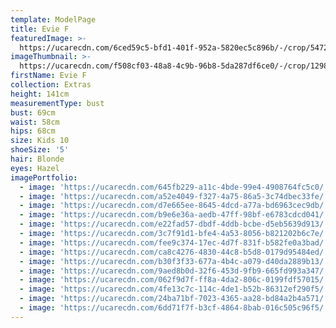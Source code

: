 ```yaml
---
template: ModelPage
title: Evie F
featuredImage: >-
  https://ucarecdn.com/6ced59c5-bfd1-401f-952a-5820ec5c896b/-/crop/5472x3005/0,0/-/preview/
imageThumbnail: >-
  https://ucarecdn.com/f508cf03-48a8-4c9b-96b8-5da287df6ce0/-/crop/1298x1901/162,0/-/preview/
firstName: Evie F
collection: Extras
height: 141cm
measurementType: bust
bust: 69cm
waist: 58cm
hips: 68cm
size: Kids 10
shoeSize: '5'
hair: Blonde
eyes: Hazel
imagePortfolio:
  - image: 'https://ucarecdn.com/645fb229-a11c-4bde-99e4-4908764fc5c0/'
  - image: 'https://ucarecdn.com/a52e4049-f327-4a75-86a5-3c74dbec33fe/'
  - image: 'https://ucarecdn.com/d7e665ee-8645-4dcd-a77a-bd6963cec9db/'
  - image: 'https://ucarecdn.com/b9e6e36a-aedb-47ff-98bf-e6783cdcd041/'
  - image: 'https://ucarecdn.com/e22fad57-dbdf-4ddb-bcbe-d5eb5639d913/'
  - image: 'https://ucarecdn.com/3c7f91d1-bfe4-4a53-8056-b821202b6c7e/'
  - image: 'https://ucarecdn.com/fee9c374-17ec-4d7f-831f-b582fe0a3bad/'
  - image: 'https://ucarecdn.com/ca8c4276-4830-44c8-b5d8-0179d95484ed/'
  - image: 'https://ucarecdn.com/b30f3f33-677a-4b4c-a079-d40da2889b13/'
  - image: 'https://ucarecdn.com/9aed8b0d-32f6-453d-9fb9-665fd993a347/'
  - image: 'https://ucarecdn.com/062f9d7f-ff8a-4da2-806c-0199fdf57015/'
  - image: 'https://ucarecdn.com/4fe13c7c-114c-4de1-b52b-86312ef290f5/'
  - image: 'https://ucarecdn.com/24ba71bf-7023-4365-aa28-bd84a2b4a571/'
  - image: 'https://ucarecdn.com/6dd71f7f-b3cf-4864-8bab-016c505c96f5/'
---
```


